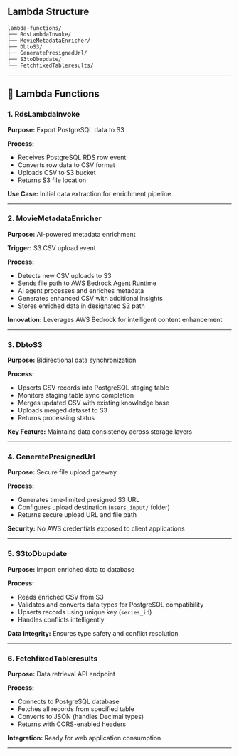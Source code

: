 
## Lambda Structure

```
lambda-functions/
├── RdsLambdaInvoke/
├── MovieMetadataEnricher/
├── DbtoS3/
├── GeneratePresignedUrl/
├── S3toDbupdate/
└── FetchfixedTableresults/
```

---

## 🔧 Lambda Functions

### 1. RdsLambdaInvoke
**Purpose:** Export PostgreSQL data to S3

**Process:**
- Receives PostgreSQL RDS row event
- Converts row data to CSV format
- Uploads CSV to S3 bucket
- Returns S3 file location

**Use Case:** Initial data extraction for enrichment pipeline

---

### 2. MovieMetadataEnricher
**Purpose:** AI-powered metadata enrichment

**Trigger:** S3 CSV upload event

**Process:**
- Detects new CSV uploads to S3
- Sends file path to AWS Bedrock Agent Runtime
- AI agent processes and enriches metadata
- Generates enhanced CSV with additional insights
- Stores enriched data in designated S3 path

**Innovation:** Leverages AWS Bedrock for intelligent content enhancement

---

### 3. DbtoS3
**Purpose:** Bidirectional data synchronization

**Process:**
- Upserts CSV records into PostgreSQL staging table
- Monitors staging table sync completion
- Merges updated CSV with existing knowledge base
- Uploads merged dataset to S3
- Returns processing status

**Key Feature:** Maintains data consistency across storage layers

---

### 4. GeneratePresignedUrl
**Purpose:** Secure file upload gateway

**Process:**
- Generates time-limited presigned S3 URL
- Configures upload destination (`users_input/` folder)
- Returns secure upload URL and file path

**Security:** No AWS credentials exposed to client applications


---

### 5. S3toDbupdate
**Purpose:** Import enriched data to database

**Process:**
- Reads enriched CSV from S3
- Validates and converts data types for PostgreSQL compatibility
- Upserts records using unique key (`series_id`)
- Handles conflicts intelligently

**Data Integrity:** Ensures type safety and conflict resolution

---

### 6. FetchfixedTableresults
**Purpose:** Data retrieval API endpoint

**Process:**
- Connects to PostgreSQL database
- Fetches all records from specified table
- Converts to JSON (handles Decimal types)
- Returns with CORS-enabled headers

**Integration:** Ready for web application consumption

---

